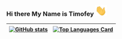 ### Hi there My Name is Timofey <img src="./greeting.gif" alt="👋" width="30px">

| <a href="https://github-readme-stats.vercel.app/api?username=megahoma&theme=dark&show_icons=true&count_private=true&hide_border=true"><img align="center" src="https://github-readme-stats.vercel.app/api?username=megahoma&theme=dark&show_icons=true&count_private=true&hide_border=true" alt="GitHub stats" /></a> | <a href="https://github-readme-stats.vercel.app/api/top-langs/?username=megahoma&theme=dark&layout=compact&hide_border=true" ><img align="center" src="https://github-readme-stats.vercel.app/api/top-langs/?username=megahoma&theme=dark&layout=compact&hide_border=true" alt="Top Languages Card" /></a> |
| ------------- | ------------- |

<!--
**megahoma/megahoma** is a ✨ _special_ ✨ repository because its `README.md` (this file) appears on your GitHub profile.

Here are some ideas to get you started:

- 🔭 I’m currently working on ...
- 🌱 I’m currently learning ...
- 👯 I’m looking to collaborate on ...
- 🤔 I’m looking for help with ...
- 💬 Ask me about ...
- 📫 How to reach me: ...
- 😄 Pronouns: ...
- ⚡ Fun fact: ...
-->
